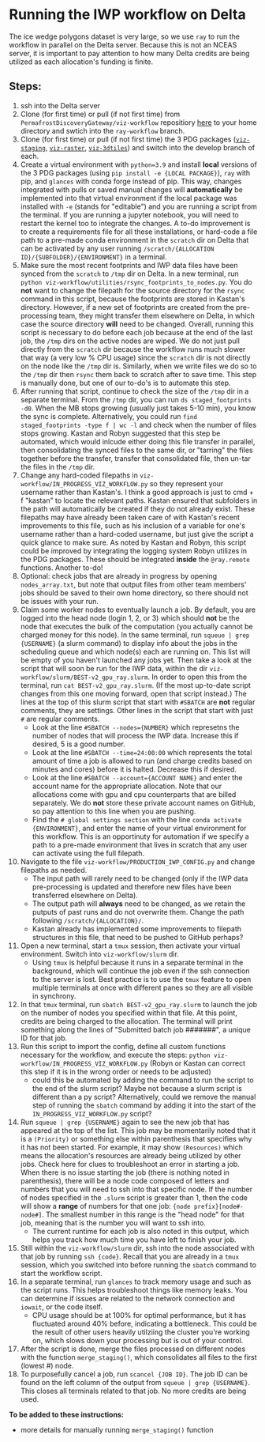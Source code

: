 # Running the IWP workflow on Delta

The ice wedge polygons dataset is very large, so we use `ray` to run the workflow in parallel on the Delta server. Because this is not an NCEAS server, it is important to pay attention to how many Delta credits are being utilized as each allocation's funding is finite. 

## Steps:

1. ssh into the Delta server
2. Clone (for first time) or pull (if not first time) from `PermafrostDiscoveryGateway/viz-workflow` repositiory [here](https://github.com/PermafrostDiscoveryGateway/viz-workflow/tree/main) to your home directory and swtich into the `ray-workflow` branch.
3. Clone (for first time) or pull (if not first time) the 3 PDG packages ([`viz-staging`](https://github.com/PermafrostDiscoveryGateway/viz-staging), [`viz-raster`](https://github.com/PermafrostDiscoveryGateway/viz-raster/tree/main), [`viz-3dtiles`](https://github.com/PermafrostDiscoveryGateway/viz-3dtiles)) and switch into the develop branch of each.
4. Create a virtual environment with `python=3.9` and install __local__ versions of the 3 PDG packages (using `pip install -e {LOCAL PACKAGE}`), `ray` with pip, and `glances` with conda forge instead of pip. This way, changes integrated with pulls or saved manual changes will __automatically__ be implemented into that virtual environment if the local package was installed with `-e` (stands for "editable") and you are running a script from the terminal. If you are running a jupyter notebook, you will need to restart the kernel too to integrate the changes. A to-do improvement is to create a requirements file for all these installations, or hard-code a file path to a pre-made conda environment in the `scratch` dir on Delta that can be activated by any user running `/scratch/{ALLOCATION ID}/{SUBFOLDER}/{ENVIRONMENT}` in a terminal.
5. Make sure the most recent footprints and IWP data files have been synced from the `scratch` to `/tmp` dir on Delta. In a new terminal, run `python viz-workflow/utilities/rsync_footprints_to_nodes.py`. You do __not__ want to change the filepath for the source directory for the `rsync` command in this script, because the footprints are stored in Kastan's directory. However, if a new set of footprints are created from the pre-processing team, they might transfer them elsewhere on Delta, in which case the source directory __will__ need to be changed. Overall, running this script is necessary to do before each job because at the end of the last job, the `/tmp` dirs on the active nodes are wiped. We do not just pull directly from the `scratch` dir because the workflow runs much slower that way (a very low % CPU usage) since the `scratch` dir is not directly on the node like the `/tmp` dir is. Similarly, when we write files we do so to the `/tmp` dir then `rsync` them back to scratch after to save time. This step is manually done, but one of our to-do's is to automate this step.
6. After running that script, continue to check the size of the `/tmp` dir in a separate terminal. From the `/tmp` dir, you can run `ds staged_footprints -d0`. When the MB stops growing (usually just takes 5-10 min), you know the sync is complete. Alternatively, you could run `find staged_footprints -type f | wc -l` and check when the number of files stops growing. Kastan and Robyn suggested that this step be automated, which would inlcude either doing this file transfer in parallel, then consolidating the synced files to the same dir, or "tarring" the files together before the transfer, transfer that consolidated file, then un-tar the files in the `/tmp` dir. 
7. Change any hard-coded filepaths in `viz-workflow/IN_PROGRESS_VIZ_WORKFLOW.py` so they represent your username rather than Kastan's. I think a good approach is just to cmd + f "kastan" to locate the relevant paths. Kastan ensured that subfolders in the path will automatically be created if they do not already exist. These filepaths may have already been taken care of with Kastan's recent improvements to this file, such as his inclusion of a variable for one's username rather than a hard-coded username, but just give the script a quick glance to make sure. As noted by Kastan and Robyn, this script could be improved by integrating the logging system Robyn utilizes in the PDG packages. These should be integrated __inside__ the `@ray.remote` functions. Another to-do! 
8. Optional: check jobs that are already in progress by opening `nodes_array.txt`, but note that output files from other team members' jobs should be saved to their own home directory, so there should not be issues with your run.
9. Claim some worker nodes to eventually launch a job. By default, you are logged into the head node (login 1, 2, or 3) which should __not__ be the node that executes the bulk of the computation (you actually cannot be charged money for this node). In the same terminal, run `squeue | grep {USERNAME}` (a slurm command) to display info about the jobs in the scheduling queue and which node(s) each are running on. This list will be empty of you haven't launched any jobs yet. Then take a look at the script that will soon be run for the IWP data, within the dir `viz-workflow/slurm/BEST-v2_gpu_ray.slurm`. In order to open this from the terminal, run `cat BEST-v2_gpu_ray.slurm`. (If the most up-to-date script changes from this one moving forward, open that script instead.) The lines at the top of this slurm script that start with `#SBATCH` are __not__ regular comments, they are settings. Other lines in the script that start with just `#` are regular comments. 
    - Look at the line `#SBATCH --nodes={NUMBER}` which represetns the number of nodes that will process the IWP data. Increase this if desired, 5 is a good number. 
    - Look at the line `#SBATCH --time=24:00:00` which represents the total amount of time a job is allowed to run (and charge credits based on minutes and cores) before it is halted. Decrease this if desired.
    - Look at the line `#SBATCH --account={ACCOUNT NAME}` and enter the account name for the appropriate allocation. Note that our allocations come with gpu and cpu counterparts that are billed separately. We do __not__ store these private account names on GitHub, so pay attention to this line when you are pushing.
    - Find the `# global settings section` with the line `conda activate {ENVIRONMENT}`, and enter the name of your virtual environment for this workflow. This is an opportinuty for automation if we specify a path to a pre-made environment that lives in scratch that any user can activate using the full filepath. 
10. Navigate to the file `viz-workflow/PRODUCTION_IWP_CONFIG.py` and change filepaths as needed.
    - The input path will rarely need to be changed (only if the IWP data pre-processing is updated and therefore new files have been transferred elsewhere on Delta).
    - The output path will __always__ need to be changed, as we retain the putputs of past runs and do not overwrite them. Change the path following `/scratch/{ALLOCATION}/`.
    - Kastan already has implemented some improvements to filepath structures in this file, that need to be pushed to GitHub perhaps?
11. Open a new terminal, start a `tmux` session, then activate your virtual environment. Switch into `viz-workflow/slurm` dir.
    - Using `tmux` is helpful because it runs in a separate terminal in the background, which will continue the job even if the ssh connection to the server is lost. Best practice is to use the `tmux` feature to open multiple terminals at once with different panes so they are all visible in synchrony. 
12. In that `tmux` terminal, run `sbatch BEST-v2_gpu_ray.slurm` to launch the job on the number of nodes you specified within that file. At this point, credits are being charged to the allocation. The terminal will print something along the lines of "Submitted batch job #######", a unique ID for that job.
13. Run this script to import the config, define all custom functions necessary for the workflow, and execute the steps: `python viz-workflow/IN_PROGRESS_VIZ_WORKFLOW.py` (Robyn or Kastan can correct this step if it is in the wrong order or needs to be adjusted)
    - could this be automated by adding the command to run the script to the end of the slurm script? Maybe not because a slurm script is different than a py script? Alternatively, could we remove the manual step of running the `sbatch` command by adding it into the start of the `IN_PROGRESS_VIZ_WORKFLOW.py` script?
14. Run `squeue | grep {USERNAME}` again to see the new job that has appeared at the top of the list. This job may be momentarily noted that it is a `(Priority)` or something else within parenthesis that specifies why it has not been started. For example, it may show `(Resources)` which means the allocation's resources are already being utilized by other jobs. Check here for clues to troubleshoot an error in starting a job. When there is no issue starting the job (there is nothing noted in parenthesis), there will be a node code composed of letters and numbers that you will need to ssh into that specific node. If the number of nodes specified in the `.slurm` script is greater than 1, then the code will show a __range__ of numbers for that one job: `{node prefix}[node#-node#]`. The smallest number in this range is the "head node" for that job, meaning that is the number you will want to ssh into.
    - The current runtime for each job is also noted in this output, which helps you track how much time you have left to finish your job.
15. Still within the `viz-workflow/slurm` dir, ssh into the node associated with that job by running `ssh {code}`. Recall that you are already in a `tmux` session, which you switched into before running the `sbatch` command to start the workflow script.
16. In a separate terminal, run `glances` to track memory usage and such as the script runs. This helps troubleshoot things like memory leaks. You can determine if issues are related to the network connection and `iowait`, or the code itself.
    - CPU usage should be at 100% for optimal performance, but it has fluctuated around 40% before, indicating a bottleneck. This could be the result of other users heavily utilziing the cluster you're working on, which slows down your processing but is out of your control.
17. After the script is done, merge the files processed on different nodes with the function `merge_staging()`, which consolidates all files to the first (lowest #) node.
18. To purposefully cancel a job, run `scancel {JOB ID}`. The job ID can be found on the left column of the output from `squeue | grep {USERNAME}`. This closes all terminals related to that job. No more credits are being used.

**To be added to these instructions:**
- more details for manually running `merge_staging()` function




